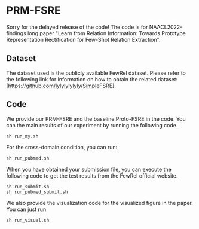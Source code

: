 # PRM-FSRE
Sorry for the delayed release of the code! 
The code is for NAACL2022-findings long paper "Learn from Relation Information: Towards Prototype Representation Rectification for Few-Shot Relation Extraction".

## Dataset

The dataset used is the publicly available FewRel dataset. Please refer to the following link for information on how to obtain the related dataset: [https://github.com/lylylylylyly/SimpleFSRE].

## Code
We provide our PRM-FSRE and the baseline Proto-FSRE in the code.
You can the main results of our experiment by running the following code. 
```
sh run_my.sh
```
For the cross-domain condition, you can run:
```
sh run_pubmed.sh
``` 
When you have obtained your submission file, you can execute the following code to get the test results from the FewRel official website.
```
sh run_submit.sh
sh run_pubmed_submit.sh
```
We also provide the visualization code for the visualized figure in the paper. You can just run
```
sh run_visual.sh
```

